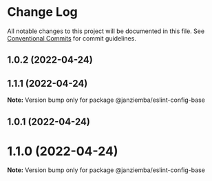 # Change Log

All notable changes to this project will be documented in this file.
See [Conventional Commits](https://conventionalcommits.org) for commit guidelines.

## 1.0.2 (2022-04-24)

## 1.1.1 (2022-04-24)

**Note:** Version bump only for package @janziemba/eslint-config-base

## 1.0.1 (2022-04-24)

# 1.1.0 (2022-04-24)

**Note:** Version bump only for package @janziemba/eslint-config-base
